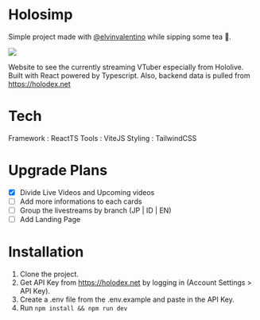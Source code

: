 # Holosimp
Simple project made with [@elvinvalentino](https://github.com/elvinvalentino) while sipping some tea 🧋.

![](./public/app-preview.png)

Website to see the currently streaming VTuber especially from Hololive.
Built with React powered by Typescript. Also, backend data is pulled from https://holodex.net

# Tech
Framework : ReactTS
Tools : ViteJS
Styling : TailwindCSS

# Upgrade Plans
- [x] Divide Live Videos and Upcoming videos
- [ ] Add more informations to each cards
- [ ] Group the livestreams by branch (JP | ID | EN)
- [ ] Add Landing Page

# Installation
1. Clone the project.
2. Get API Key from https://holodex.net by logging in (Account Settings > API Key).
3. Create a .env file from the .env.example and paste in the API Key.
4. Run `npm install && npm run dev`

